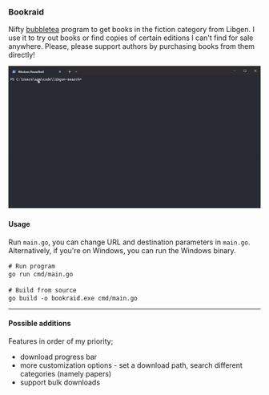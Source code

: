 ### Bookraid

Nifty [bubbletea](https://github.com/charmbracelet/bubbletea) program to get books in the fiction category from Libgen. I use it to try out books or find copies of certain editions I can't find for sale anywhere. Please, please support authors by purchasing books from them directly!

![GIF example](example.gif)

#### Usage

Run `main.go`, you can change URL and destination parameters in `main.go`. Alternatively, if you're on Windows, you can run the Windows binary.

```
# Run program
go run cmd/main.go

# Build from source
go build -o bookraid.exe cmd/main.go
```

---

#### Possible additions

Features in order of my priority;

-   download progress bar
-   more customization options - set a download path, search different categories (namely papers)
-   support bulk downloads

